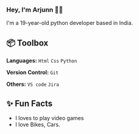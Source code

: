 ### Hey, I'm Arjunn 👋🏽  

I'm a 19-year-old python developer based in India.  
 
## 📦 Toolbox

**Languages:** `Html` `Css` `Python`
 
**Version Control:** `Git` 

**Others:** `VS code` `Jira`
 
## ✨ Fun Facts 

- I loves to play video games
- I love Bikes, Cars.
